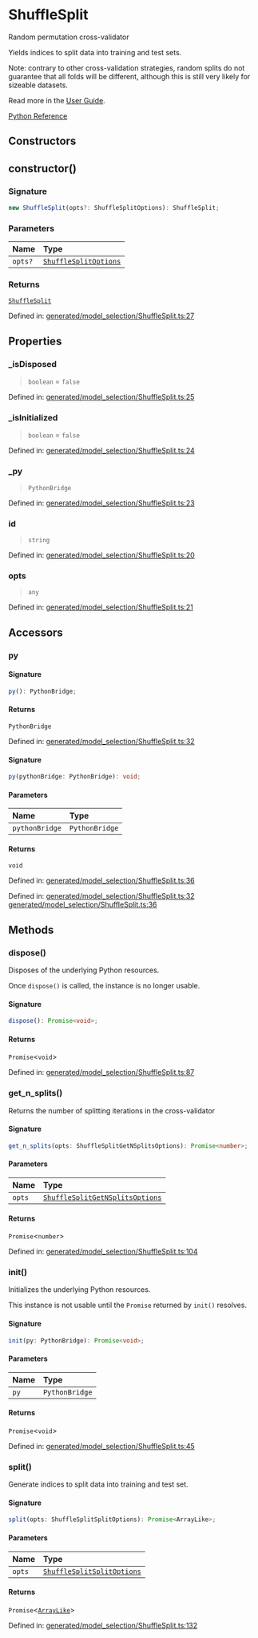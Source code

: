 # ShuffleSplit

Random permutation cross-validator

Yields indices to split data into training and test sets.

Note: contrary to other cross-validation strategies, random splits do not guarantee that all folds will be different, although this is still very likely for sizeable datasets.

Read more in the [User Guide](../cross_validation.html#shufflesplit).

[Python Reference](https://scikit-learn.org/stable/modules/generated/sklearn.model_selection.ShuffleSplit.html)

## Constructors

## constructor()

### Signature

```ts
new ShuffleSplit(opts?: ShuffleSplitOptions): ShuffleSplit;
```

### Parameters

| Name | Type |
| :------ | :------ |
| `opts?` | [`ShuffleSplitOptions`](../interfaces/ShuffleSplitOptions.md) |

### Returns

[`ShuffleSplit`](ShuffleSplit.md)

Defined in:  [generated/model\_selection/ShuffleSplit.ts:27](https://github.com/transitive-bullshit/scikit-learn-ts/blob/122b3c0/packages/sklearn/src/generated/model_selection/ShuffleSplit.ts#L27)

## Properties

### \_isDisposed

> `boolean`  = `false`

Defined in:  [generated/model\_selection/ShuffleSplit.ts:25](https://github.com/transitive-bullshit/scikit-learn-ts/blob/122b3c0/packages/sklearn/src/generated/model_selection/ShuffleSplit.ts#L25)

### \_isInitialized

> `boolean`  = `false`

Defined in:  [generated/model\_selection/ShuffleSplit.ts:24](https://github.com/transitive-bullshit/scikit-learn-ts/blob/122b3c0/packages/sklearn/src/generated/model_selection/ShuffleSplit.ts#L24)

### \_py

> `PythonBridge`

Defined in:  [generated/model\_selection/ShuffleSplit.ts:23](https://github.com/transitive-bullshit/scikit-learn-ts/blob/122b3c0/packages/sklearn/src/generated/model_selection/ShuffleSplit.ts#L23)

### id

> `string`

Defined in:  [generated/model\_selection/ShuffleSplit.ts:20](https://github.com/transitive-bullshit/scikit-learn-ts/blob/122b3c0/packages/sklearn/src/generated/model_selection/ShuffleSplit.ts#L20)

### opts

> `any`

Defined in:  [generated/model\_selection/ShuffleSplit.ts:21](https://github.com/transitive-bullshit/scikit-learn-ts/blob/122b3c0/packages/sklearn/src/generated/model_selection/ShuffleSplit.ts#L21)

## Accessors

### py

#### Signature

```ts
py(): PythonBridge;
```

#### Returns

`PythonBridge`

Defined in:  [generated/model\_selection/ShuffleSplit.ts:32](https://github.com/transitive-bullshit/scikit-learn-ts/blob/122b3c0/packages/sklearn/src/generated/model_selection/ShuffleSplit.ts#L32)

#### Signature

```ts
py(pythonBridge: PythonBridge): void;
```

#### Parameters

| Name | Type |
| :------ | :------ |
| `pythonBridge` | `PythonBridge` |

#### Returns

`void`

Defined in:  [generated/model\_selection/ShuffleSplit.ts:36](https://github.com/transitive-bullshit/scikit-learn-ts/blob/122b3c0/packages/sklearn/src/generated/model_selection/ShuffleSplit.ts#L36)

Defined in:  [generated/model\_selection/ShuffleSplit.ts:32](https://github.com/transitive-bullshit/scikit-learn-ts/blob/122b3c0/packages/sklearn/src/generated/model_selection/ShuffleSplit.ts#L32) [generated/model\_selection/ShuffleSplit.ts:36](https://github.com/transitive-bullshit/scikit-learn-ts/blob/122b3c0/packages/sklearn/src/generated/model_selection/ShuffleSplit.ts#L36)

## Methods

### dispose()

Disposes of the underlying Python resources.

Once `dispose()` is called, the instance is no longer usable.

#### Signature

```ts
dispose(): Promise<void>;
```

#### Returns

`Promise`\<`void`\>

Defined in:  [generated/model\_selection/ShuffleSplit.ts:87](https://github.com/transitive-bullshit/scikit-learn-ts/blob/122b3c0/packages/sklearn/src/generated/model_selection/ShuffleSplit.ts#L87)

### get\_n\_splits()

Returns the number of splitting iterations in the cross-validator

#### Signature

```ts
get_n_splits(opts: ShuffleSplitGetNSplitsOptions): Promise<number>;
```

#### Parameters

| Name | Type |
| :------ | :------ |
| `opts` | [`ShuffleSplitGetNSplitsOptions`](../interfaces/ShuffleSplitGetNSplitsOptions.md) |

#### Returns

`Promise`\<`number`\>

Defined in:  [generated/model\_selection/ShuffleSplit.ts:104](https://github.com/transitive-bullshit/scikit-learn-ts/blob/122b3c0/packages/sklearn/src/generated/model_selection/ShuffleSplit.ts#L104)

### init()

Initializes the underlying Python resources.

This instance is not usable until the `Promise` returned by `init()` resolves.

#### Signature

```ts
init(py: PythonBridge): Promise<void>;
```

#### Parameters

| Name | Type |
| :------ | :------ |
| `py` | `PythonBridge` |

#### Returns

`Promise`\<`void`\>

Defined in:  [generated/model\_selection/ShuffleSplit.ts:45](https://github.com/transitive-bullshit/scikit-learn-ts/blob/122b3c0/packages/sklearn/src/generated/model_selection/ShuffleSplit.ts#L45)

### split()

Generate indices to split data into training and test set.

#### Signature

```ts
split(opts: ShuffleSplitSplitOptions): Promise<ArrayLike>;
```

#### Parameters

| Name | Type |
| :------ | :------ |
| `opts` | [`ShuffleSplitSplitOptions`](../interfaces/ShuffleSplitSplitOptions.md) |

#### Returns

`Promise`\<[`ArrayLike`](../types/ArrayLike.md)\>

Defined in:  [generated/model\_selection/ShuffleSplit.ts:132](https://github.com/transitive-bullshit/scikit-learn-ts/blob/122b3c0/packages/sklearn/src/generated/model_selection/ShuffleSplit.ts#L132)
